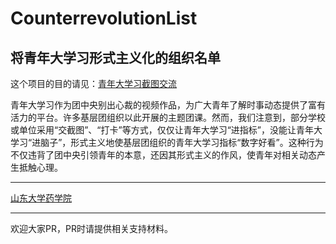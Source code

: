 # CounterrevolutionList
## 将青年大学习形式主义化的组织名单

这个项目的目的请见：[青年大学习截图交流](https://github.com/RuikangSun/WDNMDQNDXX)

青年大学习作为团中央别出心裁的视频作品，为广大青年了解时事动态提供了富有活力的平台。许多基层团组织以此开展的主题团课。然而，我们注意到，部分学校或单位采用“交截图”、“打卡”等方式，仅仅让青年大学习“进指标”，没能让青年大学习“进脑子”，形式主义地使基层团组织的青年大学习指标“数字好看”。这种行为不仅违背了团中央引领青年的本意，还因其形式主义的作风，使青年对相关动态产生抵触心理。
***

[山东大学药学院](https://mp.weixin.qq.com/s/jFHLncLeOzjFBYh6NmVCZw)

***

欢迎大家PR，PR时请提供相关支持材料。
